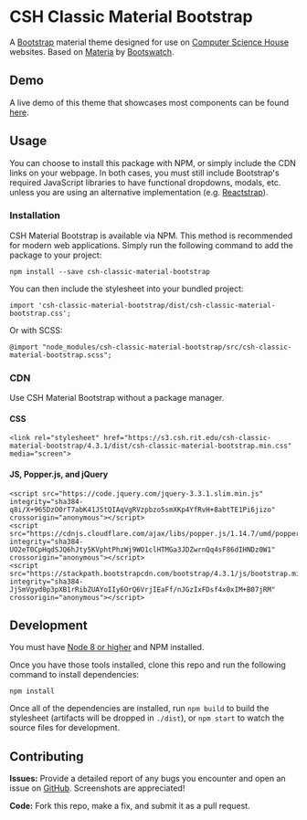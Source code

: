 # CSH Classic Material Bootstrap

A [Bootstrap](http://getbootstrap.com) material theme designed for use on [Computer Science House](http://csh.rit.edu) websites. Based on [Materia](https://bootswatch.com/materia) by [Bootswatch](https://bootswatch.com).

## Demo
A live demo of this theme that showcases most components can be found [here](https://s3.csh.rit.edu/csh-classic-material-bootstrap/4.3.1/index.html).

## Usage
You can choose to install this package with NPM, or simply include the CDN links on your webpage. In both cases, you must still include Bootstrap's required JavaScript libraries to have functional dropdowns, modals, etc. unless you are using an alternative implementation (e.g. [Reactstrap](http://reactstrap.github.io)).

### Installation
CSH Material Bootstrap is available via NPM. This method is recommended for modern web applications. Simply run the following command to add the package to your project:

```
npm install --save csh-classic-material-bootstrap
```

You can then include the stylesheet into your bundled project:

```
import 'csh-classic-material-bootstrap/dist/csh-classic-material-bootstrap.css';
```

Or with SCSS:

```
@import "node_modules/csh-classic-material-bootstrap/src/csh-classic-material-bootstrap.scss";
```

### CDN
Use CSH Material Bootstrap without a package manager.

#### CSS

```
<link rel="stylesheet" href="https://s3.csh.rit.edu/csh-classic-material-bootstrap/4.3.1/dist/csh-classic-material-bootstrap.min.css" media="screen">
```

#### JS, Popper.js, and jQuery

```
<script src="https://code.jquery.com/jquery-3.3.1.slim.min.js" integrity="sha384-q8i/X+965DzO0rT7abK41JStQIAqVgRVzpbzo5smXKp4YfRvH+8abtTE1Pi6jizo" crossorigin="anonymous"></script>
<script src="https://cdnjs.cloudflare.com/ajax/libs/popper.js/1.14.7/umd/popper.min.js" integrity="sha384-UO2eT0CpHqdSJQ6hJty5KVphtPhzWj9WO1clHTMGa3JDZwrnQq4sF86dIHNDz0W1" crossorigin="anonymous"></script>
<script src="https://stackpath.bootstrapcdn.com/bootstrap/4.3.1/js/bootstrap.min.js" integrity="sha384-JjSmVgyd0p3pXB1rRibZUAYoIIy6OrQ6VrjIEaFf/nJGzIxFDsf4x0xIM+B07jRM" crossorigin="anonymous"></script>
```

## Development
You must have [Node 8 or higher](https://nodejs.org) and NPM installed.

Once you have those tools installed, clone this repo and run the following command to install dependencies:

```
npm install
```

Once all of the dependencies are installed, run `npm build` to build the stylesheet (artifacts will be dropped in `./dist`), or `npm start` to watch the source files for development.


## Contributing
**Issues:** Provide a detailed report of any bugs you encounter and open an issue on [GitHub](https://github.com/ComputerScienceHouse/csh-classic-material-bootstrap/issues). Screenshots are appreciated!

**Code:** Fork this repo, make a fix, and submit it as a pull request.
